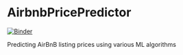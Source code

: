 # AirbnbPricePredictor

[![Binder](https://mybinder.org/badge_logo.svg)](https://mybinder.org/v2/gh/azamzubairi/AirbnbPricePredictor/main)

Predicting AirBnB listing prices using various ML algorithms
